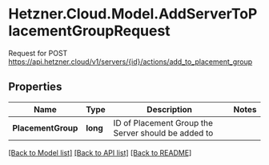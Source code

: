 # Hetzner.Cloud.Model.AddServerToPlacementGroupRequest
Request for POST https://api.hetzner.cloud/v1/servers/{id}/actions/add_to_placement_group

## Properties

Name | Type | Description | Notes
------------ | ------------- | ------------- | -------------
**PlacementGroup** | **long** | ID of Placement Group the Server should be added to | 

[[Back to Model list]](../../README.md#documentation-for-models) [[Back to API list]](../../README.md#documentation-for-api-endpoints) [[Back to README]](../../README.md)

